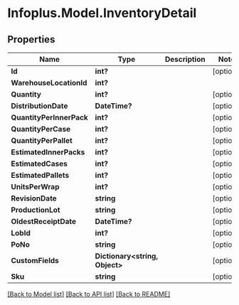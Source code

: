 # Infoplus.Model.InventoryDetail
## Properties

Name | Type | Description | Notes
------------ | ------------- | ------------- | -------------
**Id** | **int?** |  | [optional] 
**WarehouseLocationId** | **int?** |  | 
**Quantity** | **int?** |  | [optional] 
**DistributionDate** | **DateTime?** |  | [optional] 
**QuantityPerInnerPack** | **int?** |  | [optional] 
**QuantityPerCase** | **int?** |  | [optional] 
**QuantityPerPallet** | **int?** |  | [optional] 
**EstimatedInnerPacks** | **int?** |  | [optional] 
**EstimatedCases** | **int?** |  | [optional] 
**EstimatedPallets** | **int?** |  | [optional] 
**UnitsPerWrap** | **int?** |  | [optional] 
**RevisionDate** | **string** |  | [optional] 
**ProductionLot** | **string** |  | [optional] 
**OldestReceiptDate** | **DateTime?** |  | [optional] 
**LobId** | **int?** |  | [optional] 
**PoNo** | **string** |  | [optional] 
**CustomFields** | **Dictionary&lt;string, Object&gt;** |  | [optional] 
**Sku** | **string** |  | [optional] 

[[Back to Model list]](../README.md#documentation-for-models) [[Back to API list]](../README.md#documentation-for-api-endpoints) [[Back to README]](../README.md)

